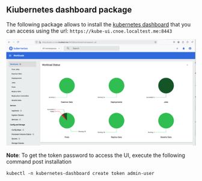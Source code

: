 ## Kiubernetes dashboard package

The following package allows to install the [kubernetes dashboard](https://github.com/kubernetes/dashboard/) that you can access using the url: `https://kube-ui.cnoe.localtest.me:8443`

![kube-ui-home.png](kube-ui-home.png)

**Note**: To get the token password to access the UI, execute the following command post installation
```shell
kubectl -n kubernetes-dashboard create token admin-user
```
